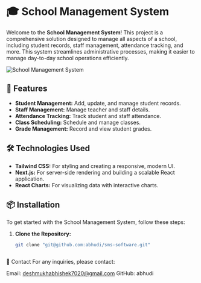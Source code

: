 # 🎓 School Management System

Welcome to the **School Management System**! This project is a comprehensive solution designed to manage all aspects of a school, including student records, staff management, attendance tracking, and more. This system streamlines administrative processes, making it easier to manage day-to-day school operations efficiently.

![School Management System](https://sms-next.vercel.app/)

## 🚀 Features

- **Student Management:** Add, update, and manage student records.
- **Staff Management:** Manage teacher and staff details.
- **Attendance Tracking:** Track student and staff attendance.
- **Class Scheduling:** Schedule and manage classes.
- **Grade Management:** Record and view student grades.

## 🛠 Technologies Used

- **Tailwind CSS:** For styling and creating a responsive, modern UI.
- **Next.js:** For server-side rendering and building a scalable React application.
- **React Charts:** For visualizing data with interactive charts.

## 📦 Installation

To get started with the School Management System, follow these steps:

1. **Clone the Repository:**

   ```bash
   git clone "git@github.com:abhudi/sms-software.git"



📧 Contact
For any inquiries, please contact:

Email: deshmukhabhishek7020@gmail.com
GitHub: abhudi

